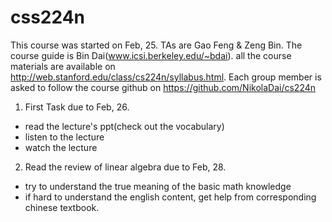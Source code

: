 # css224n
This course was started on Feb, 25.
TAs are Gao Feng & Zeng Bin. The course guide is Bin Dai(www.icsi.berkeley.edu/~bdai). all the course materials are available on
http://web.stanford.edu/class/cs224n/syllabus.html. Each group member is asked to follow the course github on https://github.com/NikolaDai/cs224n
1. First Task due to Feb, 26.<br>
  * read the lecture's ppt(check out the vocabulary)
  * listen to the lecture
  * watch the lecture
2. Read the review of linear algebra due to Feb, 28.
  * try to understand the true meaning of the basic math knowledge
  * if hard to understand the english content, get help from corresponding chinese textbook.
